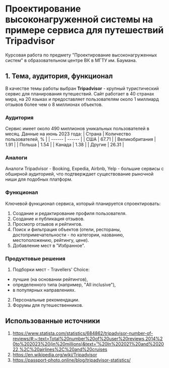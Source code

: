 # Проектирование высоконагруженной системы на примере сервиса для путешествий Tripadvisor
Курсовая работа по предмету "Проектирование высоконагруженных систем" в образовательном центре ВК в МГТУ им. Баумана.

## 1. Тема, аудитория, функционал
В качестве темы работы выбран **Tripadvisor** - крупный туристический сервис для планирования путешествий. Сайт работает в 40 странах мира, на 20 языках и предоставляет пользователям около 1 миллиард отзывов более чем о 8 миллионах объектов.

### Аудитория
Сервис имеет около 490 миллионов уникальных пользователей в месяц.
Данные на июнь 2023 года:
| Страна | Количество пользователей, % |
| ------ | ------ |
| США | 67.71 |
| Великобритания | 1.91 |
| Польша | 1.54 |
| Канада | 1.38 |
| Другие | 26.31 |

### Аналоги
Аналоги Tripadvisor - Booking, Expedia, Airbnb, Yelp - большие сервисы с обширной аудиторией, что подтверждает существование рыночной ниши для подобных платформ.

### Функционал
Ключевой функционал сервиса, который планируется спроектировать:
1. Создание и редактирование профиля пользователя.
2. Создание и публикация отзывов.
3. Просмотр отзывов и рейтингов.
4. Поиск и фильтрация объектов (отели, рестораны, достопримечательности - по категории, названию, местоположению, рейтингу, цене).
5. Добавление мест в "Избранное".

### Продуктовые решения
1. Подборки мест - Travellers' Choice:
- лучшие (на основании рейтингов),
- определенного типа (например, "All inclusive"),
- в популярных направлениях.
2. Персональные рекомендации.
3. Форумы для путешественников.

## Использованные источники
1. https://www.statista.com/statistics/684862/tripadvisor-number-of-reviews/#:~:text=Total%20number%20of%20user%20reviews,2014%20to%202023%20(in%20millions)&text=¹%20In%202021%20and%202022,%2C%20airlines%2C%20and%20cruises
2. https://en.wikipedia.org/wiki/Tripadvisor
3. https://passport-photo.online/blog/tripadvisor-statistics/

